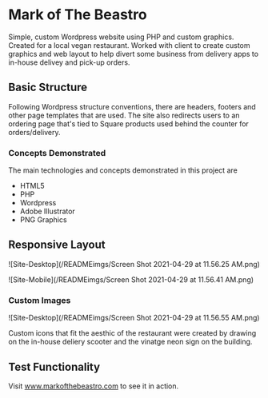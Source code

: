 # Mark of The Beastro

Simple, custom Wordpress website using PHP and custom graphics. Created for a local vegan restaurant. 
Worked with client to create custom graphics and web layout to help divert some business from delivery apps to in-house delivey and pick-up orders.

## Basic Structure

Following Wordpress structure conventions, there are headers, footers and other page templates that are used. The site also redirects users to an ordering page that's tied to Square products used behind the counter for orders/delivery. 

### Concepts Demonstrated

The main technologies and concepts demonstrated in this project are

* HTML5
* PHP
* Wordpress
* Adobe Illustrator
* PNG Graphics

## Responsive Layout
![Site-Desktop](/READMEimgs/Screen Shot 2021-04-29 at 11.56.25 AM.png)

![Site-Mobile](/READMEimgs/Screen Shot 2021-04-29 at 11.56.41 AM.png)

### Custom Images
![Site-Desktop](/READMEimgs/Screen Shot 2021-04-29 at 11.56.55 AM.png)

Custom icons that fit the aesthic of the restaurant were created by drawing on the in-house deliery scooter and the vinatge neon sign on the building.

## Test Functionality

Visit www.markofthebeastro.com to see it in action. 
